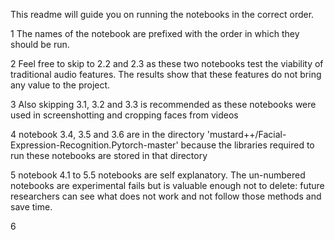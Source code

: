 This readme will guide you on running the notebooks in the correct order. 

1 The names of the notebook are prefixed with the order in which they should be run.

2 Feel free to skip to 2.2 and 2.3 as these two notebooks test the viability of traditional audio features. The results show that these features do not bring any value to the project.

3 Also skipping 3.1, 3.2 and 3.3 is recommended as these notebooks were used in screenshotting and cropping faces from videos

4 notebook 3.4, 3.5 and 3.6 are in the directory 'mustard++/Facial-Expression-Recognition.Pytorch-master' because the libraries required to run these notebooks are stored in that directory

5 notebook 4.1 to 5.5 notebooks are self explanatory. The un-numbered notebooks are experimental fails but is valuable enough not to delete: future researchers can see what does not work and not follow those methods and save time.

6 